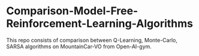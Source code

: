 # Comparison-Model-Free-Reinforcement-Learning-Algorithms
This repo consists of comparison between Q-Learning, Monte-Carlo, SARSA algorithms on MountainCar-VO from Open-AI-gym.
